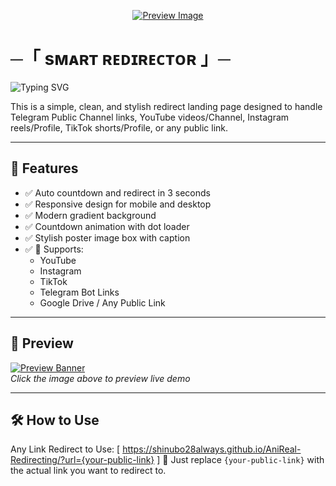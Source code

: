 <p align="center">
  <a href="https://shinubo28always.github.io/AniReal-Redirecting/?url=https://t.me/AniReal_Anime_Zone" target="_blank">
    <img src="https://envs.sh/tzy.jpg" alt="Preview Image">
  </a>
</p>

# ─「 sᴍᴀʀᴛ ʀᴇᴅɪʀᴇᴄᴛᴏʀ 」─

![Typing SVG](https://readme-typing-svg.herokuapp.com?lines=REDIRECTING+MAGIC+IN+SECONDS+⚡;POWERED+BY+AniReal+DEVELOPERS+🚀;SIMPLE,+CLEAN+%26+INSTANT+REDIRECT+🔗;SUPPORTS+ALL+SOCIAL+%26+FILE+LINKS+🌐;NO+ADS.+JUST+FAST+REDIRECTION+!)

This is a simple, clean, and stylish redirect landing page designed to handle Telegram Public Channel links, YouTube videos/Channel, Instagram reels/Profile, TikTok shorts/Profile, or any public link.

---

## 🚀 Features

- ✅ Auto countdown and redirect in 3 seconds  
- ✅ Responsive design for mobile and desktop  
- ✅ Modern gradient background  
- ✅ Countdown animation with dot loader  
- ✅ Stylish poster image box with caption  
- ✅ 🔗 Supports:
  - YouTube
  - Instagram
  - TikTok
  - Telegram Bot Links
  - Google Drive / Any Public Link

---

## 📸 Preview

[![Preview Banner](https://envs.sh/tXT.jpg)](https://shinubo28always.github.io/AniReal-Redirecting/?url=https://t.me/AniReal_Anime_Zone)  
_Click the image above to preview live demo_

---

## 🛠️ How to Use

Any Link Redirect to Use: [ https://shinubo28always.github.io/AniReal-Redirecting/?url={your-public-link} ] 🔁 Just replace `{your-public-link}` with the actual link you want to redirect to.
